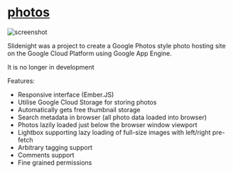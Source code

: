 # [photos](https://slide-night.appspot.com/albums/5759409141579776)

![screenshot](slidenight.png)

Slidenight was a project to create a Google Photos style photo hosting
site on the Google Cloud Platform using Google App Engine.

It is no longer in development

Features:

* Responsive interface (Ember.JS)
* Utilise Google Cloud Storage for storing photos 
 * Automatically gets free thumbnail storage
* Search metadata in browser (all photo data loaded into browser)
* Photos lazily loaded just below the browser window viewport
* Lightbox supporting lazy loading of full-size images with left/right pre-fetch
* Arbitrary tagging support
* Comments support
* Fine grained permissions

